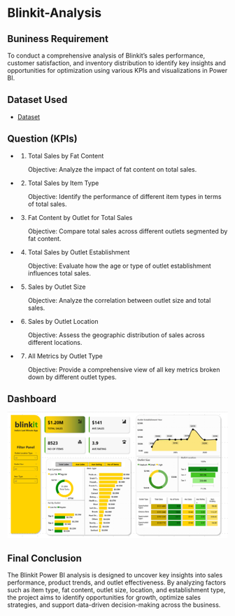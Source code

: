 # Blinkit-Analysis

## Buniness Requirement
To conduct a comprehensive analysis of Blinkit’s sales performance, customer satisfaction, and inventory distribution to identify key insights and opportunities for optimization using various KPIs and visualizations in Power BI.

## Dataset Used
- <a href = "https://drive.google.com/drive/folders/1mKh61zKVBnPJN0A5lc77osGNkmNa-loI">Dataset</a>

## Question (KPIs)
- 1. Total Sales by Fat Content
     
        Objective: Analyze the impact of fat content on total sales.

- 2. Total Sales by Item Type
     
        Objective: Identify the performance of different item types in terms of total sales.

- 3. Fat Content by Outlet for Total Sales
     
        Objective: Compare total sales across different outlets segmented by fat content.

- 4. Total Sales by Outlet Establishment
     
        Objective: Evaluate how the age or type of outlet establishment influences total sales.

- 5. Sales by Outlet Size
  
        Objective: Analyze the correlation between outlet size and total sales.

- 6. Sales by Outlet Location
     
        Objective: Assess the geographic distribution of sales across different locations.

- 7. All Metrics by Outlet Type
     
        Objective: Provide a comprehensive view of all key metrics broken down by different outlet types.

## Dashboard
![image alt](https://github.com/Pritamkr-22/Blinkit-Analysis/blob/6fe84ae8816824e84013e9036eb1be7bbb65e239/Dashboard.png)

## Final Conclusion
The Blinkit Power BI analysis is designed to uncover key insights into sales performance, product trends, and outlet effectiveness. By analyzing factors such as item type, fat content, outlet size, location, and establishment type, the project aims to identify opportunities for growth, optimize sales strategies, and support data-driven decision-making across the business.
